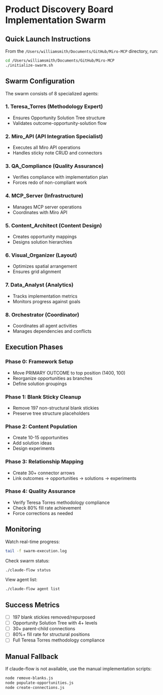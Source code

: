 # Product Discovery Board Implementation Swarm

## Quick Launch Instructions

From the `/Users/williamsmith/Documents/GitHub/Miro-MCP` directory, run:

```bash
cd /Users/williamsmith/Documents/GitHub/Miro-MCP
./initialize-swarm.sh
```

## Swarm Configuration

The swarm consists of 8 specialized agents:

### 1. **Teresa_Torres** (Methodology Expert)
- Ensures Opportunity Solution Tree structure
- Validates outcome-opportunity-solution flow

### 2. **Miro_API** (API Integration Specialist)
- Executes all Miro API operations
- Handles sticky note CRUD and connectors

### 3. **QA_Compliance** (Quality Assurance)
- Verifies compliance with implementation plan
- Forces redo of non-compliant work

### 4. **MCP_Server** (Infrastructure)
- Manages MCP server operations
- Coordinates with Miro API

### 5. **Content_Architect** (Content Design)
- Creates opportunity mappings
- Designs solution hierarchies

### 6. **Visual_Organizer** (Layout)
- Optimizes spatial arrangement
- Ensures grid alignment

### 7. **Data_Analyst** (Analytics)
- Tracks implementation metrics
- Monitors progress against goals

### 8. **Orchestrator** (Coordinator)
- Coordinates all agent activities
- Manages dependencies and conflicts

## Execution Phases

### Phase 0: Framework Setup
- Move PRIMARY OUTCOME to top position (1400, 100)
- Reorganize opportunities as branches
- Define solution groupings

### Phase 1: Blank Sticky Cleanup
- Remove 197 non-structural blank stickies
- Preserve tree structure placeholders

### Phase 2: Content Population
- Create 10-15 opportunities
- Add solution ideas
- Design experiments

### Phase 3: Relationship Mapping
- Create 30+ connector arrows
- Link outcomes → opportunities → solutions → experiments

### Phase 4: Quality Assurance
- Verify Teresa Torres methodology compliance
- Check 80% fill rate achievement
- Force corrections as needed

## Monitoring

Watch real-time progress:
```bash
tail -f swarm-execution.log
```

Check swarm status:
```bash
./claude-flow status
```

View agent list:
```bash
./claude-flow agent list
```

## Success Metrics

- [ ] 197 blank stickies removed/repurposed
- [ ] Opportunity Solution Tree with 4+ levels
- [ ] 30+ parent-child connections
- [ ] 80%+ fill rate for structural positions
- [ ] Full Teresa Torres methodology compliance

## Manual Fallback

If claude-flow is not available, use the manual implementation scripts:
```bash
node remove-blanks.js
node populate-opportunities.js
node create-connections.js
```